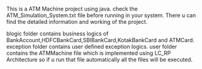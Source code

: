 This is a ATM Machine project using java.
check the ATM_Simulation_System.txt file before running in your system. 
There u can find the detailed information and working of the project.

blogic folder contains business logics of BankAccount,HDFCBankCard,SBIBankCard,KotakBankCard and ATMCard.
exception folder contains user defined exception logics.
user folder contains the ATMMachine file which is implemented using LC_RP Architecture so if u run that file automatically all the files will be executed.
